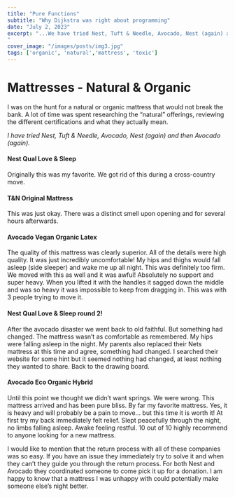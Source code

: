 ```yaml
---
title: "Pure Functions"
subtitle: "Why Dijkstra was right about programming"
date: "July 2, 2023"
excerpt: "...We have tried Nest, Tuft & Needle, Avocado, Nest (again) and then Avocado (again).
"
cover_image: "/images/posts/img3.jpg"
tags: ['organic', 'natural','mattress', 'toxic']
---
```


<h1>Mattresses - Natural & Organic</h1>

I was on the hunt for a natural or organic mattress that would not break the bank. A lot of time was spent researching the “natural” offerings, reviewing the different certifications and what they actually mean.

_I have tried Nest, Tuft & Needle, Avocado, Nest (again) and then Avocado (again)._

#### Nest Qual Love & Sleep

Originally this was my favorite. We got rid of this during a cross-country move.

#### T&N Original Mattress

This was just okay. There was a distinct smell upon opening and for several hours afterwards.

#### Avocado Vegan Organic Latex

The quality of this mattress was clearly superior. All of the details were high quality. It was just incredibly uncomfortable! My hips and thighs would fall asleep (side sleeper) and wake me up all night. This was definitely too firm. We moved with this as well and it was awful! Absolutely no support and super heavy. When you lifted it with the handles it sagged down the middle and was so heavy it was impossible to keep from dragging in. This was with 3 people trying to move it.

#### Nest Qual Love & Sleep round 2!

After the avocado disaster we went back to old faithful. But something had changed. The mattress wasn’t as comfortable as remembered. My hips were falling asleep in the night. My parents also replaced their Nets mattress at this time and agree, something had changed. I searched their website for some hint but it seemed nothing had changed, at least nothing they wanted to share. Back to the drawing board.

#### Avocado Eco Organic Hybrid

Until this point we thought we didn’t want springs. We were wrong. This mattress arrived and has been pure bliss. By far my favorite mattress. Yes, it is heavy and will probably be a pain to move… but this time it is worth it! At first try my back immediately felt relief. Slept peacefully through the night, no limbs falling asleep. Awake feeling restful. 10 out of 10 highly recommend to anyone looking for a new mattress.

I would like to mention that the return process with all of these companies was so easy. If you have an issue they immediately try to solve it and when they can’t they guide you through the return process. For both Nest and Avocado they coordinated someone to come pick it up for a donation. I am happy to know that a mattress I was unhappy with could potentially make someone else’s night better.
